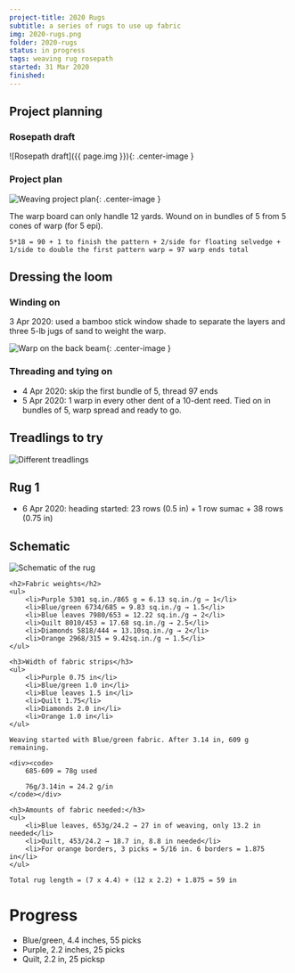 ```yaml
---
project-title: 2020 Rugs
subtitle: a series of rugs to use up fabric
img: 2020-rugs.png
folder: 2020-rugs
status: in progress
tags: weaving rug rosepath
started: 31 Mar 2020
finished: 
---
```


## Project planning
### Rosepath draft
![Rosepath draft]({{ page.img }}){: .center-image }

### Project plan
![Weaving project plan](2020-rugs-plan.png){: .center-image }

The warp board can only handle 12 yards. Wound on in bundles of 5 from 5 cones of warp (for 5 epi).

```
5*18 = 90 + 1 to finish the pattern + 2/side for floating selvedge + 1/side to double the first pattern warp = 97 warp ends total
```

## Dressing the loom
### Winding on
3 Apr 2020: used a bamboo stick window shade to separate the layers and three 5-lb jugs of sand to weight the warp.

![Warp on the back beam](2020-rugs-back-beam.jpg){: .center-image }

### Threading and tying on
* 4 Apr 2020: skip the first bundle of 5, thread 97 ends
* 5 Apr 2020: 1 warp in every other dent of a 10-dent reed. Tied on in bundles of 5, warp spread and ready to go.

## Treadlings to try
![Different treadlings](2020-rugs-treadlings.png)

## Rug 1
* 6 Apr 2020: heading started: 23 rows (0.5 in) + 1 row sumac + 38 rows (0.75 in)

<div class="columns-2">
	<h2>Schematic</h2>
	<img class="center-image" src="2020-rugs-schem1.png" alt="Schematic of the rug" />
	
	<h2>Fabric weights</h2>
	<ul>
		<li>Purple 5301 sq.in./865 g = 6.13 sq.in./g → 1</li>
		<li>Blue/green 6734/685 = 9.83 sq.in./g → 1.5</li>
		<li>Blue leaves 7980/653 = 12.22 sq.in./g → 2</li>
		<li>Quilt 8010/453 = 17.68 sq.in./g → 2.5</li>
		<li>Diamonds 5818/444 = 13.10sq.in./g → 2</li>			
		<li>Orange 2968/315 = 9.42sq.in./g → 1.5</li>
	</ul>

	<h3>Width of fabric strips</h3>
	<ul>
		<li>Purple 0.75 in</li>
		<li>Blue/green 1.0 in</li>
		<li>Blue leaves 1.5 in</li>
		<li>Quilt 1.75</li>
		<li>Diamonds 2.0 in</li>
		<li>Orange 1.0 in</li>
	</ul>
	
	Weaving started with Blue/green fabric. After 3.14 in, 609 g remaining.
	
	<div><code>
		685-609 = 78g used
		
		76g/3.14in = 24.2 g/in
	</code></div>
	
	<h3>Amounts of fabric needed:</h3>
	<ul>
		<li>Blue leaves, 653g/24.2 → 27 in of weaving, only 13.2 in needed</li>
		<li>Quilt, 453/24.2 → 18.7 in, 8.8 in needed</li>
		<li>For orange borders, 3 picks = 5/16 in. 6 borders = 1.875 in</li>
	</ul>
		
	Total rug length = (7 x 4.4) + (12 x 2.2) + 1.875 = 59 in
	
</div>

# Progress
* Blue/green, 4.4 inches, 55 picks
* Purple, 2.2 inches, 25 picks
* Quilt, 2.2 in, 25 picksp